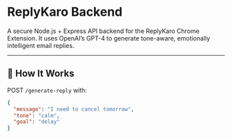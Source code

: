 # ReplyKaro Backend

A secure Node.js + Express API backend for the ReplyKaro Chrome Extension. It uses OpenAI’s GPT-4 to generate tone-aware, emotionally intelligent email replies.

---

## 🚀 How It Works

POST `/generate-reply` with:

```json
{
  "message": "I need to cancel tomorrow",
  "tone": "calm",
  "goal": "delay"
}
```
